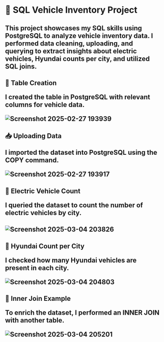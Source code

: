 <h1>🚗 SQL Vehicle Inventory Project

  
<h2>This project showcases my SQL skills using PostgreSQL to analyze vehicle inventory data. I performed data cleaning, uploading, and querying to extract insights about electric vehicles, Hyundai counts per city, and utilized SQL joins.

<h2>📌 Table Creation

  
I created the table in PostgreSQL with relevant columns for vehicle data.
  
![Screenshot 2025-02-27 193939](https://github.com/user-attachments/assets/aa4e9789-18a9-4aab-ac93-e10aa812421f)

<h2>📥 Uploading Data

  
I imported the dataset into PostgreSQL using the COPY command.
  
![Screenshot 2025-02-27 193917](https://github.com/user-attachments/assets/8588fd7c-3494-40e7-801d-cd9832069899)

<h2>🔋 Electric Vehicle Count

  
I queried the dataset to count the number of electric vehicles by city.<h2>
  
![Screenshot 2025-03-04 203826](https://github.com/user-attachments/assets/3b2a3ee5-207e-4275-a394-2b45bf655366) 


<h2>🚙 Hyundai Count per City

  
I checked how many Hyundai vehicles are present in each city.
  
![Screenshot 2025-03-04 204803](https://github.com/user-attachments/assets/70f6e2e7-953b-4c4d-bd64-7dc05db32c1b)

<h2>🔗 Inner Join Example

  
To enrich the dataset, I performed an INNER JOIN with another table.
  
![Screenshot 2025-03-04 205201](https://github.com/user-attachments/assets/aeea622a-d780-4402-828a-eae313395f7e)

